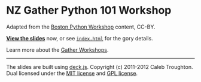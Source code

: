 # NZ Gather Python 101 Workshop

Adapted from the [Boston Python Workshop](https://openhatch.org/wiki/Boston_Python_Workshop_6/) content, CC-BY.

**[View the slides](https://rawgithub.com/nzgather/python-101-workshop/master/index.html)** now, or see [`index.html`](index.html) for the gory details.

Learn more about the [Gather Workshops](http://gathergather.co.nz/workshops/).

---

The slides are built using [deck.js](https://github.com/imakewebthings/deck.js/). Copyright (c) 2011-2012 Caleb Troughton. Dual licensed under the [MIT license](https://github.com/imakewebthings/deck.js/blob/master/MIT-license.txt) and [GPL license](https://github.com/imakewebthings/deck.js/blob/master/GPL-license.txt).
